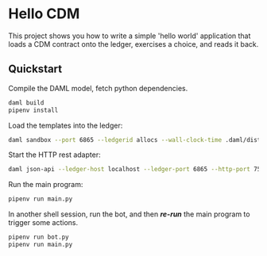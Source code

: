 # Hello CDM

This project shows you how to write a simple 'hello world' application that loads a CDM contract onto the ledger, exercises a choice, and reads it back.

## Quickstart

Compile the DAML model, fetch python dependencies.

```sh
daml build
pipenv install
```

Load the templates into the ledger:

```sh
daml sandbox --port 6865 --ledgerid allocs --wall-clock-time .daml/dist/*.dar
```

Start the HTTP rest adapter:

```sh
daml json-api --ledger-host localhost --ledger-port 6865 --http-port 7575
```

Run the main program:

```sh
pipenv run main.py
```

In another shell session, run the bot, and then ***re-run*** the main program to trigger some actions.
```sh
pipenv run bot.py
pipenv run main.py
```
